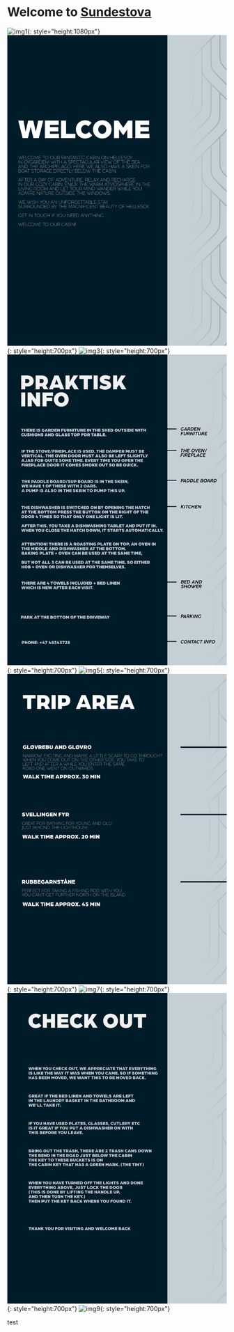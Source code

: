 # Welcome to [Sundestova](https://airbnb.com/h/sundestova)


![img1](bilder\1.png){: style="height:1080px"} 
![img2](\bilder/2.png){: style="height:700px"}
![img3](\bilder/3.png){: style="height:700px"}
![img4](\bilder/4.png){: style="height:700px"}
![img5](\bilder/5.png){: style="height:700px"}
![img6](\bilder/6.png){: style="height:700px"}
![img7](\bilder/7.png){: style="height:700px"}
![img8](\bilder/8.png){: style="height:700px"}
![img9](\bilder/9.png){: style="height:700px"}

test